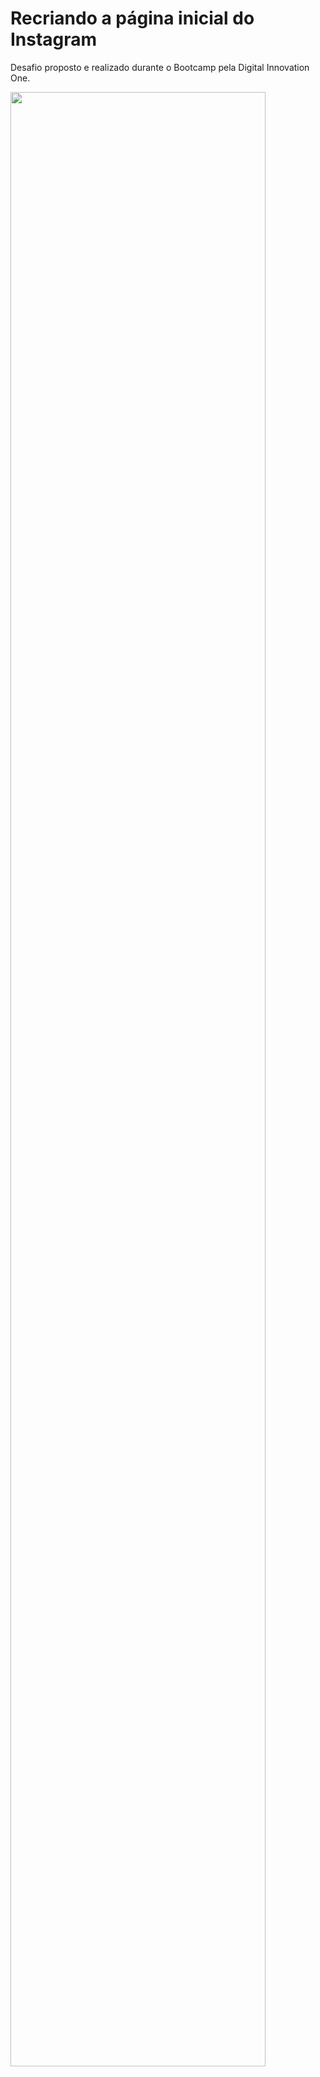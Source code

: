 # Recriando a página inicial do Instagram

Desafio proposto e realizado durante o Bootcamp pela Digital Innovation One.


<img src="https://drive.google.com/file/d/1N_UcdytOYDqa0656MRaVP8iO9iFPJ5n2/view?usp=sharing"  width="90%">